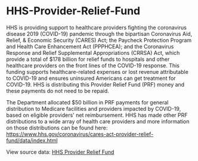 # HHS-Provider-Relief-Fund

HHS is providing support to healthcare providers fighting the coronavirus disease 2019 (COVID-19) pandemic through the bipartisan Coronavirus Aid, Relief, & Economic Security (CARES) Act; the Paycheck Protection Program and Health Care Enhancement Act (PPPHCEA); and the Coronavirus Response and Relief Supplemental Appropriations (CRRSA) Act, which provide a total of $178 billion for relief funds to hospitals and other healthcare providers on the front lines of the COVID-19 response. This funding supports healthcare-related expenses or lost revenue attributable to COVID-19 and ensures uninsured Americans can get treatment for COVID-19. HHS is distributing this Provider Relief Fund (PRF) money and these payments do not need to be repaid.

The Department allocated $50 billion in PRF payments for general distribution to Medicare facilities and providers impacted by COVID-19, based on eligible providers' net reimbursement. HHS has made other PRF distributions to a wide array of health care providers and more information on those distributions can be found here: https://www.hhs.gov/coronavirus/cares-act-provider-relief-fund/data/index.html

View source data: [HHS Provider Relief Fund](https://data.cdc.gov/Administrative/HHS-Provider-Relief-Fund/kh8y-3es6/data)